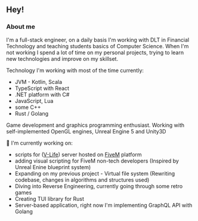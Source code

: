 ## Hey!
### About me
I'm a full-stack engineer, on a daily basis I'm working with DLT in Financial Technology and teaching students basics of Computer Science. When I'm not working I spend a lot of time on my personal projects, trying to learn new technologies and improve on my skillset.

Technology I'm working with most of the time currently:
  - JVM - Kotlin, Scala
  - TypeScript with React
  - .NET platform with C#
  - JavaScript, Lua
  - some C++
  - Rust / Golang

Game development and graphics programming enthusiast. Working with self-implemented OpenGL engines, Unreal Engine 5 and Unity3D


🔭 I'm currently working on:
  - scripts for ([V-Life](https://v-life.pl/)) server hosted on [FiveM](https://fivem.net/) platform
  - adding visual scripting for FiveM non-tech developers (Inspired by Unreal Enine blueprint system)
  - Expanding on my previous project - Virtual file system (Rewriting codebase, changes in algorithms and structures used)
  - Diving into Reverse Engineering, currently going through some retro games
  - Creating TUI library for Rust
  - Server-based application, right now I'm implementing GraphQL API with Golang

<!--
**dntAtMe/dntAtMe** is a ✨ _special_ ✨ repository because its `README.md` (this file) appears on your GitHub profile.

Here are some ideas to get you started:

- 🔭 I’m currently working on ...
- 🌱 I’m currently learning ...
- 👯 I’m looking to collaborate on ...
- 🤔 I’m looking for help with ...
- 💬 Ask me about ...

- 😄 Pronouns: ...
- ⚡ Fun fact: ...
-->
